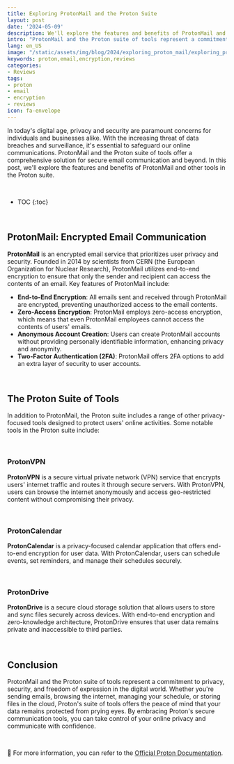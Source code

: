 ```yaml
---
title: Exploring ProtonMail and the Proton Suite
layout: post
date: '2024-05-09'
description: We'll explore the features and benefits of ProtonMail and other tools in the Proton suite.
intro: "ProtonMail and the Proton suite of tools represent a commitment to privacy, security, and freedom of expression in the digital world."
lang: en_US
image: "/static/assets/img/blog/2024/exploring_proton_mail/exploring_proton_mail.jpeg"
keywords: proton,email,encryption,reviews
categories:
- Reviews
tags:
- proton
- email
- encryption
- reviews
icon: fa-envelope
---
```


In today's digital age, privacy and security are paramount concerns for individuals and businesses alike. With the increasing threat of data breaches and surveillance, it's essential to safeguard our online communications. ProtonMail and the Proton suite of tools offer a comprehensive solution for secure email communication and beyond. In this post, we'll explore the features and benefits of ProtonMail and other tools in the Proton suite.

<br>

* TOC 
{:toc}

<br>

## ProtonMail: Encrypted Email Communication

**ProtonMail** is an encrypted email service that prioritizes user privacy and security. Founded in 2014 by scientists from CERN (the European Organization for Nuclear Research), ProtonMail utilizes end-to-end encryption to ensure that only the sender and recipient can access the contents of an email. Key features of ProtonMail include:

- **End-to-End Encryption**: All emails sent and received through ProtonMail are encrypted, preventing unauthorized access to the email contents.
- **Zero-Access Encryption**: ProtonMail employs zero-access encryption, which means that even ProtonMail employees cannot access the contents of users' emails.
- **Anonymous Account Creation**: Users can create ProtonMail accounts without providing personally identifiable information, enhancing privacy and anonymity.
- **Two-Factor Authentication (2FA)**: ProtonMail offers 2FA options to add an extra layer of security to user accounts.

<br>

## The Proton Suite of Tools

In addition to ProtonMail, the Proton suite includes a range of other privacy-focused tools designed to protect users' online activities. Some notable tools in the Proton suite include:

<br>

### ProtonVPN

**ProtonVPN** is a secure virtual private network (VPN) service that encrypts users' internet traffic and routes it through secure servers. With ProtonVPN, users can browse the internet anonymously and access geo-restricted content without compromising their privacy.

<br>

### ProtonCalendar

**ProtonCalendar** is a privacy-focused calendar application that offers end-to-end encryption for user data. With ProtonCalendar, users can schedule events, set reminders, and manage their schedules securely.

<br>

### ProtonDrive

**ProtonDrive** is a secure cloud storage solution that allows users to store and sync files securely across devices. With end-to-end encryption and zero-knowledge architecture, ProtonDrive ensures that user data remains private and inaccessible to third parties.

<br>

## Conclusion

ProtonMail and the Proton suite of tools represent a commitment to privacy, security, and freedom of expression in the digital world. Whether you're sending emails, browsing the internet, managing your schedule, or storing files in the cloud, Proton's suite of tools offers the peace of mind that your data remains protected from prying eyes. By embracing Proton's secure communication tools, you can take control of your online privacy and communicate with confidence.

<br>

📝 For more information, you can refer to the [Official Proton Documentation](https://proton.me/support). 



